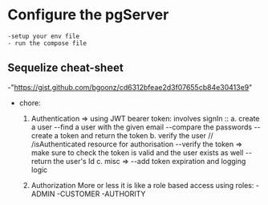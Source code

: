 # Configure the pgServer

    -setup your env file
    - run the compose file

## Sequelize cheat-sheet

-"<https://gist.github.com/bgoonz/cd6312bfeae2d3f07655cb84e30413e9>"

- chore:

  1. Authentication =>
     using JWT bearer token:
     involves signIn ::
     a. create a user
     --find a user with the given email
     --compare the passwords
     --create a token and return the token
     b. verify the user // /isAuthenticated resource for authorisation
     --verify the token
     => make sure to check the token is valid and the user exists as well
     --return the user's Id
     c. misc =>
     --add token expiration and logging logic

  2. Authorization
     More or less it is like a role based access
     using roles:
     -ADMIN
     -CUSTOMER
     -AUTHORITY
